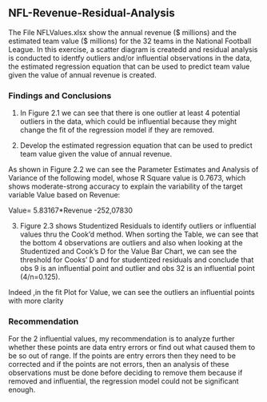 ## NFL-Revenue-Residual-Analysis

The File NFLValues.xlsx show the annual revenue ($ millions) and the estimated
team value ($ millions) for the 32 teams in the National Football League. In this exercise, a scatter diagram is createdd and residual analysis is conducted to identfy outliers and/or influential observations in the data, the estimated regression equation that can be used to predict team value given the value of annual revenue is created.

### Findings and Conclusions

1. In Figure 2.1 we can see that there is one outlier at least 4 potential outliers in the data, which could be influential because they might change the fit of the regression model if they are removed.

2. Develop the estimated regression equation that can be used to predict team value given the value of annual revenue.

As shown in Figure 2.2 we can see the Parameter Estimates and Analysis of Variance of the following model, whose R Square value is 0.7673, which shows moderate-strong accuracy to explain the variability of the target variable Value based on Revenue: 

Value= 5.83167*Revenue -252,07830

3. Figure 2.3 shows Studentized Residuals to identify outliers or influential values thru the Cook’d method. When sorting the Table, we can see that the bottom 4 observations are outliers and also when looking at the Studentized and Cook’s D for the Value Bar Chart, we can see the threshold for Cooks’ D and for studentized residuals and conclude that obs 9 is an influential point and outlier and obs 32 is an influential point (4/n=0.125).

Indeed ,in the fit Plot for Value, we can see the outliers an influential points with more clarity

### Recommendation
For the 2 influential values, my recommendation is to analyze further whether these points are data entry errors or find out what caused them to be so out of range. If the points are entry errors then they need to be corrected and if the points are not errors, then an analysis of these observations must be done before deciding to remove them because if removed and influential, the regression model could not be significant enough.
